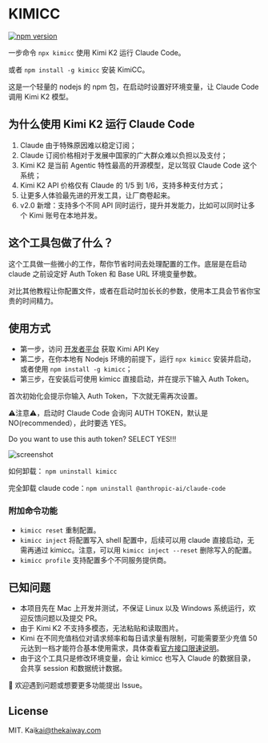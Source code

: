 # KIMICC

[![npm version](https://img.shields.io/npm/v/kimicc.svg)](https://www.npmjs.com/package/kimicc)

一步命令 `npx kimicc` 使用 Kimi K2 运行 Claude Code。

或者 `npm install -g kimicc` 安装 KimiCC。

这是一个轻量的 nodejs 的 npm 包，在启动时设置好环境变量，让 Claude Code 调用 Kimi K2 模型。

## 为什么使用 Kimi K2 运行 Claude Code

1. Claude 由于特殊原因难以稳定订阅；
2. Claude 订阅价格相对于发展中国家的广大群众难以负担以及支付；
3. Kimi K2 是当前 Agentic 特性最高的开源模型，足以驾驭 Claude Code 这个系统；
4. Kimi K2 API 价格仅有 Claude 的 1/5 到 1/6，支持多种支付方式；
5. 让更多人体验最先进的开发工具，让厂商卷起来。
6. v2.0 新增：支持多个不同 API 同时运行，提升并发能力，比如可以同时让多个 Kimi 账号在本地并发。

## 这个工具包做了什么？

这个工具做一些微小的工作，帮你节省时间去处理配置的工作。底层是在启动 claude 之前设定好 Auth Token 和 Base URL 环境变量参数。

对比其他教程让你配置文件，或者在启动时加长长的参数，使用本工具会节省你宝贵的时间精力。

## 使用方式

- 第一步，访问 [开发者平台](https://platform.moonshot.cn/console/api-keys) 获取 Kimi API Key
- 第二步，在你本地有 Nodejs 环境的前提下，运行 `npx kimicc` 安装并启动，或者使用 `npm install -g kimicc`；
- 第三步，在安装后可使用 kimicc 直接启动，并在提示下输入 Auth Token。

首次初始化会提示你输入 Auth Token，下次就无需再次设置。

⚠️注意⚠️，启动时 Claude Code 会询问 AUTH TOKEN，默认是 NO(recommended），此时要选 YES。

Do you want to use this auth token? SELECT YES!!!

![screenshot](assets/screenshot.png)

如何卸载： `npm uninstall kimicc`

完全卸载 claude code：`npm uninstall @anthropic-ai/claude-code`

### 附加命令功能

- `kimicc reset` 重制配置。
- `kimicc inject` 将配置写入 shell 配置中，后续可以用 claude 直接启动，无需再通过 kimicc。注意，可以用 `kimicc inject --reset` 删除写入的配置。
- `kimicc profile` 支持配置多个不同服务提供商。

## 已知问题

- 本项目先在 Mac 上开发并测试，不保证 Linux 以及 Windows 系统运行，欢迎反馈问题以及提交 PR。
- 由于 Kimi K2 不支持多模态，无法粘贴和读取图片。
- Kimi 在不同充值档位对请求频率和每日请求量有限制，可能需要至少充值 50 元达到一档才能符合基本使用需求，具体查看[官方接口限速说明](https://platform.moonshot.cn/docs/pricing/limits)。
- 由于这个工具只是修改环境变量，会让 kimicc 也写入 Claude 的数据目录，会共享 session 和数据统计数据。

👏 欢迎遇到问题或想要更多功能提出 Issue。

## License

MIT. Kai<kai@thekaiway.com>
